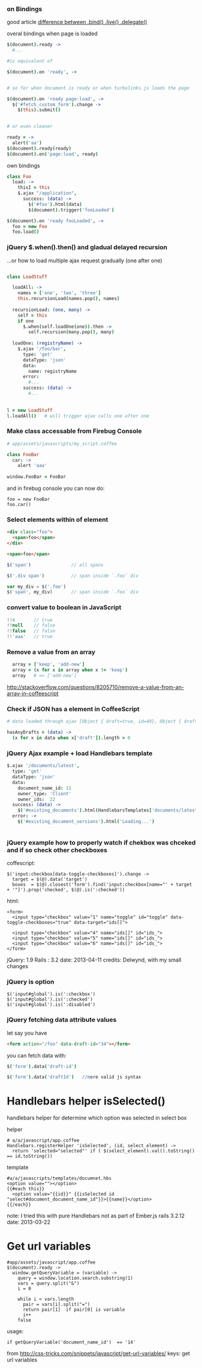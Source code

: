 ### on Bindings

good article [difference between .bind() .live() .delegate()](http://www.alfajango.com/blog/the-difference-between-jquerys-bind-live-and-delegate/)

overal bindings when page is loaded

```coffee
$(document).ready -> 
  #...

#is equivalent of 

$(document).on 'ready', ->  


# so for when document is ready or when turbolinks.js loads the page

$(document).on 'ready page:load', ->
  $('#fetch_custom_form').change ->
    $(this).submit()
    

# or even cleaner

ready = ->
  alert('aa')
$(document).ready(ready)
$(document).on('page:load', ready)


```

own bindings

```coffee
class Foo
  load: ->
    thisI = this
    $.ajax "/application",
      success: (data) ->
        $('#foo').html(data)
        $(document).trigger('fooLoaded')

$(document).on 'ready fooLoaded', ->
  foo = new Foo
  foo.load()
```


### jQuery $.when().then() and gladual delayed recursion

...or how to load multiple ajax request gradually (one after one)

```coffee

class LoadStuff

  loadAll: ->
    names = ['one', 'two', 'three']
    this.recursionLoad(names.pop(), names)
  
  recursionLoad: (one, many) ->
    self = this
    if one
      $.when(self.loadOne(one)).then ->
        self.recursion(many.pop(), many)
        
  loadOne: (registryName) ->
    $.ajax '/foo/bar',
      type: 'get'
      dataType: 'json'
      data:
        name: registryName
      error:
        #...
      success: (data) ->
        #...
        
        
l = new LoadStuff
l.loadAll()   # will trigger ajax calls one after one 
```


### Make class accessable from Firebug Console

```coffee
# app/assets/javascripts/my_script.coffee

class FooBar
  car: ->
    alert 'aaa'
    
window.FooBar = FooBar
```

and in firebug console you can now do:

```
foo = new FooBar
foo.car()
```

### Select elements within of element

```html
<div class="foo">
  <span>foo</span>
</div>

<span>foo</span>
```

```js
$('span')               // all spans

$('.div span')          // span inside `.foo` div 

var my_div = $('.foo')
$('span', my_div)       // span inside `.foo` div
```

### convert value to boolean in JavaScript

```js
!!4       // true
!!null    // false
!!false   // false
!!'aaa'   // true
```

### Remove a value from an array

```coffee
  array = ['keep', 'add-new']
  array = (x for x in array when x != 'keep')
  array   # => ['add-new']
```

http://stackoverflow.com/questions/8205710/remove-a-value-from-an-array-in-coffeescript

### Check if JSON has a element in CoffeeScript

```coffee
# data loaded through ajax [Object { draft=true, id=49}, Object { draft=false, id=44}]

hasAnyDrafts = (data) ->
  (x for x in data when x['draft']).length > 0


```

### jQuery Ajax example + load Handlebars template

```coffee
$.ajax '/documents/latest',
  type: 'get'
  dataType: 'json'
  data:
    document_name_id: 11
    owner_type: 'Client'
    owner_ids:  22
  success: (data) ->
    $('#existing_documents').html(HandlebarsTemplates['documents/latest_docs'](data))
  error: ->
    $('#existing_document_versions').html('Loading...')
    
```

### jQuery example how  to properly watch if chekbox was chceked and if so check other checkboxes

coffescript:

    $('input:checkbox[data-toggle-checkboxes]').change ->
      target = $(@).data('target')
      boxes  = $(@).closest('form').find('input:checkbox[name="' + target + '"]').prop('checked', $(@).is(':checked'))

html:

    <form>
      <input type="checkbox" value="1" name="toggle" id="toggle" data-toggle-checkboxes="true" data-target="ids[]">

      <input type="checkbox" value="4" name="ids[]" id="ids_">
      <input type="checkbox" value="5" name="ids[]" id="ids_">
      <input type="checkbox" value="6" name="ids[]" id="ids_">
    </form>


jQuery: 1.9
Rails : 3.2
date: 2013-04-11
credits: Delwynd, with my small changes

### jQuery is option

    $('input#global').is(':checkbox')
    $('input#global').is(':checked')
    $('input#global').is(':disabled')


### jQuery fetching data attribute values

let say you have

```html
<form action="/foo" data-draft-id="34"></form>
```

you can fetch data with:

```coffee
$('form').data('draft-id')

$('form').data('draftId')   //more valid js syntax
````




# Handlebars helper isSelected()

 handlebars helper for determine which option was selected in select box

helper

    # a/a/javascript/app.coffee
    Handlebars.registerHelper 'isSelected', (id, select_element) ->
      return 'selected="selected"' if ( $(select_element).val().toString() == id.toString())

template

    #a/a/javascripts/templates/documnet.hbs
    <option value=""></option>
    {{#each this}}
      <option value="{{id}}" {{isSelected id "select#document_document_name_id"}}>{{name}}</option>
    {{/each}}

note: I tried this with pure Handlebars not as part of Ember.js
rails 3.2.12
date: 2013-03-22


# Get url variables

    #app/assets/javascript/app.coffee
    $(document).ready ->
      window.getQueryVariable = (variable) ->
        query = window.location.search.substring(1)
        vars = query.split("&")
        i = 0

        while i < vars.length
          pair = vars[i].split("=")
          return pair[1]  if pair[0] is variable
          i++
        false

usage:

    if getQueryVariable('document_name_id')  == '14'

from http://css-tricks.com/snippets/javascript/get-url-variables/
keys: get url variables 
